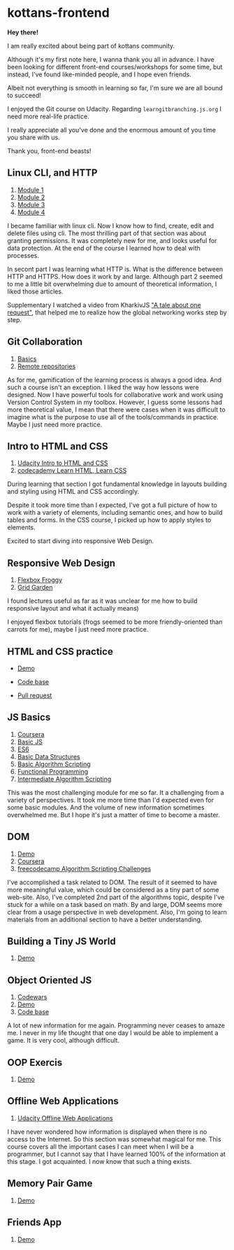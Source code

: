 # kottans-frontend

**Hey there!**

I am really excited about being part of kottans community. 

Although it's my first note here, I wanna thank you all in advance. I have been looking for different front-end courses/workshops for some time, but instead, I've found like-minded people, and I hope even friends. 

Albeit not everything is smooth in learning so far, I'm sure we are all bound to succeed!

I enjoyed the Git course on Udacity. Regarding `learngitbranching.js.org` I need more real-life practice.

I really appreciate all you've done and the enormous amount of you time you share with us. 

Thank you, front-end beasts!

## Linux CLI, and HTTP

1.  [Module 1](/task_linux_cli/module-1.jpg)
1. [Module 2](/task_linux_cli/module-2.jpg)
1. [Module 3](/task_linux_cli/module-3.jpg)
1. [Module 4](/task_linux_cli/module-4.jpg)

I became familiar with linux cli. Now I know how to find, create, edit and delete files using cli. The most thrilling part of that section was about granting permissions. It was completely new for me, and looks useful for data protection. At the end of the course I learned how to deal with processes. 

In secont part I was learning what HTTP is. What is the difference between HTTP and HTTPS. How does it work by and large. 
Although part 2 seemed to me a little bit overwhelming due to amount  of theoretical information, I liked those articles.

Supplementary I watched a video from KharkivJS ["A tale about one request"](https://www.youtube.com/watch?v=uXXdYCd93F8&ab_channel=KharkivJSCommunity), that helped me to realize how the global networking works step by step. 

## Git Collaboration

1.  [Basics](/task_git_collaboration/git-collaboration1.jpg)
1. [Remote repositories](/task_git_collaboration/git-collaboration2.jpg)

As for me, gamification of the learning process is always a good idea. And such a course isn't an exception. I liked the way how lessons were designed. Now I have powerful tools for collaborative work and work using Version Control System in my toolbox. However, I guess some lessons had more theoretical value, I mean that there were cases when it was difficult to imagine what is the purpose to use all of the tools/commands in practice. Maybe I just need more practice.  

## Intro to HTML and CSS

1.  [Udacity Intro to HTML and CSS](/intro_to_HTML_and_CSS/udacity_html_css.jpg)
1. [codecademy Learn HTML, Learn CSS](/intro_to_HTML_and_CSS/css_html.jpg)

During learning that section I got fundamental knowledge in layouts building and styling using HTML and CSS accordingly. 

Despite it took more time than I expected, I've got a full picture of how to work with a variety of elements, including semantic ones, and how to build tables and forms. In the CSS course, I picked up how to apply styles to elements.

Excited to start diving into responsive Web Design.

## Responsive Web Design

1.  [Flexbox Froggy ](/responsive_web_design/frog.jpg)
1. [Grid Garden ](/responsive_web_design/garden.jpg)

I found lectures useful as far as it was unclear for me how to build responsive layout and what it actually means) 

I enjoyed flexbox tutorials (frogs seemed to be more friendly-oriented  than carrots for me), maybe I just need more practice. 

## HTML and CSS practice
- [Demo](https://misshatsker.github.io/hooli-style-popup/)

- [Code base](https://github.com/misshatsker/hooli-style-popup)

- [Pull request](https://github.com/kottans/frontend-2022-homeworks/pull/203)

## JS Basics
1.  [Coursera ](/js_basics/coursera.jpg)
1. [Basic JS ](/js_basics/jsbasics.jpg)
1.  [ES6 ](/js_basics/es6.jpg)
1. [Basic Data Structures ](/js_basics/datastructure.jpg)
1.  [Basic Algorithm Scripting ](/js_basics/basicalgorithm.jpg)
1. [Functional Programming ](/js_basics/functional.jpg)
1. [Intermediate Algorithm Scripting ](/js_basics/intermediaalgorithm.jpg)

This was the most challenging module for me so far. It a challenging from a variety of perspectives. It took me more time than I'd expected even for some basic modules. And the volume of new information sometimes overwhelmed me. But I hope it's just a matter of time to become a master. 

## DOM
1.  [Demo](https://misshatsker.github.io/document-object-model/)
1.  [Coursera](/task_js_dom/coursera.jpg)
1. [freecodecamp Algorithm Scripting Challenges](/task_js_dom/12-18.jpg)

I've accomplished a task related to DOM. The result of it seemed to have more meaningful value, which could be considered as a tiny part of some web-site. Also, I've completed 2nd part of the algorithms topic, despite I've stuck for a while on a task based on math.
By and large, DOM seems more clear from a usage perspective in web development. Also, I'm going to learn materials from an additional section to have a better understanding.

## Building a Tiny JS World

1.  [Demo](https://misshatsker.github.io/a-tiny-JS-world/)



## Object Oriented JS

1.  [Сodewars](/object_oriented_javascript/codewars.jpg)
2. [Demo](https://misshatsker.github.io/frontend-nanodegree-arcade-game/)
3. [Code base](https://github.com/misshatsker/frontend-nanodegree-arcade-game)

A lot of new information for me again. Programming never ceases to amaze me. I never in my life thought that one day I would be able to implement a game. It is very cool, although difficult.

## OOP Exercis

1.  [Demo](https://misshatsker.github.io/a-tiny-JS-world/)

## Offline Web Applications

1.  [Udacity Offline Web Applications](/task-offline-web-app/udacity.jpg)

I have never wondered how information is displayed when there is no access to the Internet. So this section was somewhat magical for me. This course covers all the important cases I can meet when I will be a programmer, but I cannot say that I have learned 100% of the information at this stage. I got acquainted. I now know that such a thing exists. 

## Memory Pair Game

1.  [Demo](https://misshatsker.github.io/memory-game/)

## Friends App

1. [Demo](https://misshatsker.github.io/friends-app/)





 
